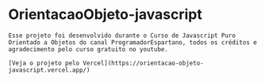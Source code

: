 # OrientacaoObjeto-javascript

    Esse projeto foi desenvolvido durante o Curso de Javascript Puro Orientado a Objetos do canal ProgramadorEspartano, todos os créditos e agradecimento pelo curso gratuito no youtube.

    [Veja o projeto pelo Vercel](https://orientacao-objeto-javascript.vercel.app/)
